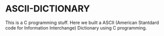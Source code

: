 # ASCII-DICTIONARY 
This is a C programming stuff. Here we built a ASCII (American Stantdard code for Information Interchange) Dictionary using C programming.
